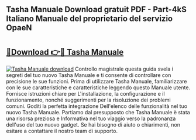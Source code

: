 ## Tasha Manuale Download gratuit PDF - Part-4kS Italiano Manuale del proprietario del servizio OpaeN

# <h2><a href="http://df9utk.blite.top/?on=Tasha+Manuale">🔗Download 👉🔴 Tasha Manuale</a></h2>

[![Tasha Manuale download](https://i.imgur.com/lujVjoI.png)](http://df9utk.blite.top/?on=Tasha+Manuale)
Controllo magistrale questa guida svela i segreti del tuo nuovo Tasha Manuale e ti consente di controllare con precisione le sue funzioni. Prima di utilizzare Tasha Manuale, familiarizzare con le sue caratteristiche e caratteristiche leggendo questo Manuale utente. Fornisce istruzioni chiare per L'installazione, la configurazione e il funzionamento, nonché suggerimenti per la risoluzione dei problemi comuni. Goditi la perfetta integrazione Dell'elenco delle funzionalità nel tuo nuovo Tasha Manuale. Partiamo dal presupposto che Tasha Manuale è stata una risorsa preziosa e Informativa nel tuo viaggio verso la padronanza dell'uso del tuo nuovo gadget. Se hai bisogno di aiuto o chiarimenti, non esitare a contattare il nostro team di supporto.
